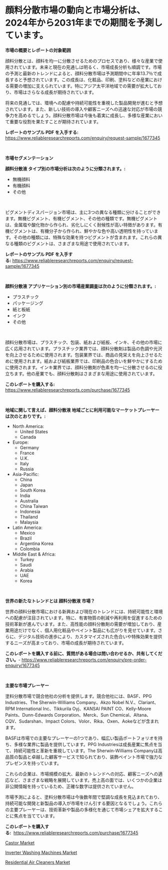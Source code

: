 <p><h1>顔料分散市場の動向と市場分析は、2024年から2031年までの期間を予測しています。</h1></p><p><strong>市場の概要とレポートの対象範囲</strong></p>
<p><p>顔料分散とは、顔料を均一に分散させるためのプロセスであり、様々な産業で使用されています。未来と現在の見通しは明るく、市場成長分析も順調です。市場の予測と最新のトレンドによると、顔料分散市場は予測期間中に年率13.7％で成長すると予想されています。この成長は、化粧品、印刷、塗料などの産業における需要の増加に支えられています。特にアジア太平洋地域での需要が拡大しており、市場はさらなる成長が期待されています。</p><p>将来の見通しでは、環境への配慮や持続可能性を重視した製品開発が進むと予想されています。また、新しい技術の導入や顧客ニーズへの迅速な対応が市場の競争力を高めるでしょう。顔料分散市場は今後も着実に成長し、多様な産業において重要な役割を果たすことが期待されています。</p></p>
<p><strong>レポートのサンプル PDF を入手する:</strong> <a href="https://www.reliableresearchreports.com/enquiry/request-sample/1677345">https://www.reliableresearchreports.com/enquiry/request-sample/1677345</a></p>
<p>&nbsp;</p>
<p><strong>市場セグメンテーション</strong></p>
<p><strong>顔料分散液 タイプ別の市場分析は次のように分類されます。:</strong></p>
<p><ul><li>無機顔料</li><li>有機顔料</li><li>その他</li></ul></p>
<p>&nbsp;</p>
<p><p>ピグメントディスパージョン市場は、主に3つの異なる種類に分けることができます。無機ピグメント、有機ピグメント、その他の種類です。無機ピグメントは、金属塩や酸化物から作られ、劣化しにくく耐候性が高い特徴があります。有機ピグメントは、有機分子から作られ、鮮やかな色や高い透明性を持っています。その他の種類には、特殊な効果を持つピグメントが含まれます。これらの異なる種類のピグメントは、さまざまな用途で使用されています。</p></p>
<p><strong>レポートのサンプル PDF を入手する:</strong>&nbsp;<a href="https://www.reliableresearchreports.com/enquiry/request-sample/1677345">https://www.reliableresearchreports.com/enquiry/request-sample/1677345</a></p>
<p>&nbsp;</p>
<p><strong> 顔料分散液 アプリケーション別の市場産業調査は次のように分類されます。:</strong></p>
<p><ul><li>プラスチック</li><li>パッケージング</li><li>紙と板紙</li><li>インク</li><li>その他</li></ul></p>
<p>&nbsp;</p>
<p><p>顔料分散市場は、プラスチック、包装、紙および紙板、インキ、その他の市場に広く応用されています。プラスチック業界では、顔料分散剤は製品の色調や光沢を向上させるために使用されます。包装業界では、商品の見栄えを向上させるために使用されます。紙および紙板業界では、印刷品の色合いを鮮やかにするために使用されます。インキ業界では、顔料分散剤が色素を均一に分散させるのに役立ちます。他の産業でも、顔料分散剤はさまざまな用途に使用されています。</p></p>
<p><strong>このレポートを購入する:</strong>&nbsp; <a href="https://www.reliableresearchreports.com/purchase/1677345">https://www.reliableresearchreports.com/purchase/1677345</a></p>
<p>&nbsp;</p>
<p><strong>地域に関して言えば、顔料分散液 地域ごとに利用可能なマーケットプレーヤーは次のとおりです。:</strong></p>
<p><ul>
    <li>
        North America:
        <ul>
            <li>United States</li>
            <li>Canada</li>
        </ul>
    </li>
    <li>
        Europe:
        <ul>
            <li>Germany</li>
            <li>France</li>
            <li>U.K.</li>
            <li>Italy</li>
            <li>Russia</li>
        </ul>
    </li>
    <li>
        Asia-Pacific:
        <ul>
            <li>China</li>
            <li>Japan</li>
            <li>South Korea</li>
            <li>India</li>
            <li>Australia</li>
            <li>China Taiwan</li>
            <li>Indonesia</li>
            <li>Thailand</li>
            <li>Malaysia</li>
        </ul>
    </li>
    <li>
        Latin America:
        <ul>
            <li>Mexico</li>
            <li>Brazil</li>
            <li>Argentina Korea</li>
            <li>Colombia</li>
        </ul>
    </li>
    <li>
        Middle East & Africa:
        <ul>
            <li>Turkey</li>
            <li>Saudi</li>
            <li>Arabia</li>
            <li>UAE</li>
            <li>Korea</li>
        </ul>
    </li>
    </ul></p>
<p>&nbsp;</p>
<p><strong>世界の新たなトレンドとは 顔料分散液 市場？</strong></p>
<p><p>世界の顔料分散市場における新興および現在のトレンドには、持続可能性と環境への配慮が注目されています。特に、有害物質の削減や再利用を促進するための技術革新が進んでいます。また、高性能の顔料分散剤の需要が増加しており、産業用途だけでなく、個人用化粧品やペイント製品にも広がりを見せています。さらに、デジタル技術の進歩により、カスタマイズされた色合いや特殊効果を提供するニーズが高まっており、市場の成長が期待されています。</p></p>
<p><strong>このレポートを購入する前に、質問がある場合は問い合わせるか、共有してください。</strong>- <a href="https://www.reliableresearchreports.com/enquiry/pre-order-enquiry/1677345">https://www.reliableresearchreports.com/enquiry/pre-order-enquiry/1677345</a></p>
<p>&nbsp;</p>
<p><strong>主要な市場プレーヤー</strong></p>
<p><p>塗料分散市場で競合他社の分析を提供します。競合他社には、BASF、PPG Industries、The Sherwin-Williams Company、Akzo Nobel N.V.、Clariant、RPM International Inc、Tikkurila Oyj、KANSAI PAINT CO、Kelly-Moore Paints、Dunn-Edwards Corporation、Merck、Sun Chemical、Altana、CQV、Sudarshan、Impact Colors、Volor、Rika、Oxen、Aokeなどが含まれます。</p><p>BASFは市場での主要なプレーヤーの1つであり、幅広い製品ポートフォリオを持ち、多様な業界に製品を提供しています。PPG Industriesは成長産業に焦点を当て、持続可能性と革新を重視しています。The Sherwin-Williams Companyは高品質の製品と卓越した顧客サービスで知られており、装飾ペイント市場で強力なプレゼンスを持っています。</p><p>これらの企業は、市場規模の拡大、最新のトレンドへの対応、顧客ニーズへの適応など、さまざまな戦略を展開しています。売上高の面では、いくつかの企業は非公開情報を持っているため、正確な数字は提供されていません。</p><p>市場予測によると、塗料分散市場は今後数年間で堅調な成長を見込まれており、持続可能な開発と新製品の導入が市場をけん引する要因となるでしょう。これらの主要プレーヤーは、技術革新や製品の多様化を通じて市場シェアを拡大することに焦点を当てています。</p></p>
<p><strong>このレポートを購入する:</strong>&nbsp;&nbsp;<a href="https://www.reliableresearchreports.com/purchase/1677345">https://www.reliableresearchreports.com/purchase/1677345</a></p>
<p><p><a href="https://butternut-bug-553.notion.site/Castor-Market-Offers-Provide-Insightful-Data-for-the-Time-Period-from-2024-to-2031-and-also-Provide--13837a708d214164ba77d24cc49b8efc">Castor Market</a></p><p><a href="https://github.com/dx0328/Market-Research-Report-List-1/blob/main/inverter-washing-machines-market.md">Inverter Washing Machines Market</a></p><p><a href="https://github.com/Glendatilghmankmgz0rbhwpy/Market-Research-Report-List-1/blob/main/residential-air-cleaners-market.md">Residential Air Cleaners Market</a></p></p>